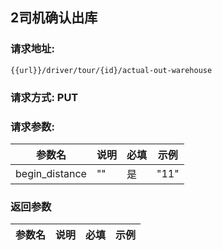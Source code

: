 ## 2司机确认出库
### 请求地址:
```
{{url}}/driver/tour/{id}/actual-out-warehouse
```
### 请求方式: PUT  
### 请求参数:  

|参数名|说明|必填|示例|  
 |---|---|---|---|  
|begin_distance|""|是|"11"|  
### 返回参数  

|参数名|说明|必填|示例|  
 |---|---|---|---|  

